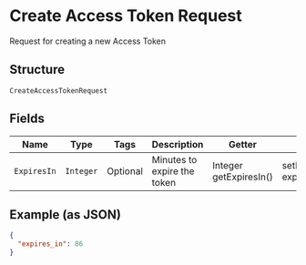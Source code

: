 
# Create Access Token Request

Request for creating a new Access Token

## Structure

`CreateAccessTokenRequest`

## Fields

| Name | Type | Tags | Description | Getter | Setter |
|  --- | --- | --- | --- | --- | --- |
| `ExpiresIn` | `Integer` | Optional | Minutes to expire the token | Integer getExpiresIn() | setExpiresIn(Integer expiresIn) |

## Example (as JSON)

```json
{
  "expires_in": 86
}
```

